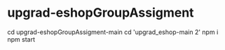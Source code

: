 # upgrad-eshopGroupAssigment
cd upgrad-eshopGroupAssigment-main
cd 'upgrad_eshop-main 2'
npm i
npm start
